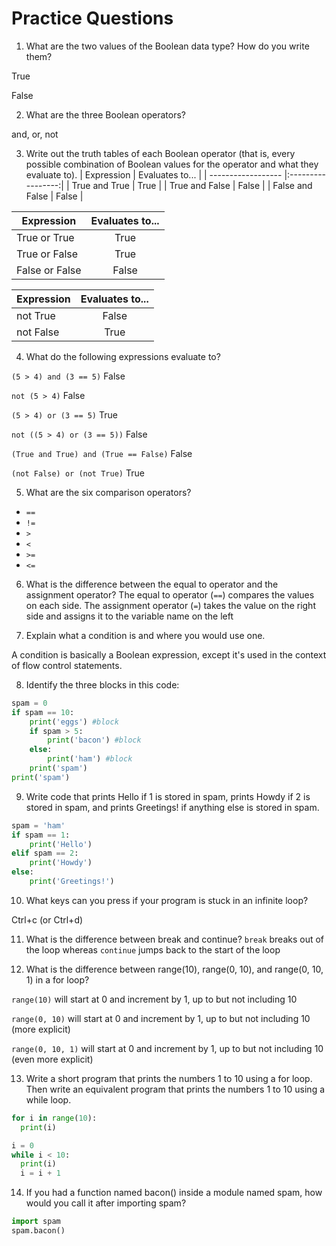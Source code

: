 # Practice Questions

1. What are the two values of the Boolean data type? How do you write them?

  True

  False

2. What are the three Boolean operators?

  and, or, not

3. Write out the truth tables of each Boolean operator (that is, every possible combination of Boolean values for the operator and what they evaluate to).
  | Expression          | Evaluates to...   |
  | ------------------ |:-----------------:|
  | True and True      | True              |
  | True and False     | False             |
  | False and False    | False             |

  | Expression          | Evaluates to...   |
  | ------------------ |:-----------------:|
  | True or True      | True              |
  | True or False     | True             |
  | False or False    | False             |

  | Expression          | Evaluates to...   |
  | ------------------ |:-----------------:|
  | not True      | False              |
  | not False     | True             |

4. What do the following expressions evaluate to?

  `(5 > 4) and (3 == 5)` 
  False

  `not (5 > 4)`
  False

  `(5 > 4) or (3 == 5)`
  True

  `not ((5 > 4) or (3 == 5))`
  False

  `(True and True) and (True == False)`
  False

  `(not False) or (not True)`
  True

5. What are the six comparison operators?
  - `==`
  - `!=`
  - `>`
  - `<`
  - `>=`
  - `<=`

6. What is the difference between the equal to operator and the assignment operator?
  The equal to operator (`==`) compares the values on each side.  The assignment
  operator (`=`) takes the value on the right side and assigns it to the
  variable name on the left

7. Explain what a condition is and where you would use one.

  A condition is basically a Boolean expression, except it's used in the context
  of flow control statements.

8. Identify the three blocks in this code:

  ```python
  spam = 0
  if spam == 10:
      print('eggs') #block
      if spam > 5:
          print('bacon') #block
      else:
          print('ham') #block
      print('spam')
  print('spam')
  ```

9. Write code that prints Hello if 1 is stored in spam, prints Howdy if 2 is stored in spam, and prints Greetings! if anything else is stored in spam.
  ```python
  spam = 'ham'
  if spam == 1:
      print('Hello')
  elif spam == 2:
      print('Howdy')
  else:
      print('Greetings!')
  ```

10. What keys can you press if your program is stuck in an infinite loop?

  Ctrl+c (or Ctrl+d)

11. What is the difference between break and continue?
  `break` breaks out of the loop whereas `continue` jumps back to the start of the
  loop

12. What is the difference between range(10), range(0, 10), and range(0, 10, 1) in a for loop?

  `range(10)` will start at 0 and increment by 1, up to but not including 10

  `range(0, 10)` will start at 0 and increment by 1, up to but not including 10
  (more explicit)

  `range(0, 10, 1)` will start at 0 and increment by 1, up to but not including
  10 (even more explicit)

13. Write a short program that prints the numbers 1 to 10 using a for loop. Then write an equivalent program that prints the numbers 1 to 10 using a while loop.

```python
for i in range(10):
  print(i)
```

```python
i = 0
while i < 10:
  print(i)
  i = i + 1
```

14. If you had a function named bacon() inside a module named spam, how would you call it after importing spam?
```python
import spam
spam.bacon()
```
